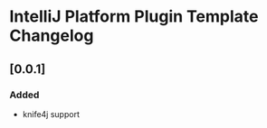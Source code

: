 <!-- Keep a Changelog guide -> https://keepachangelog.com -->

# IntelliJ Platform Plugin Template Changelog
## [0.0.1]
### Added
- knife4j support
